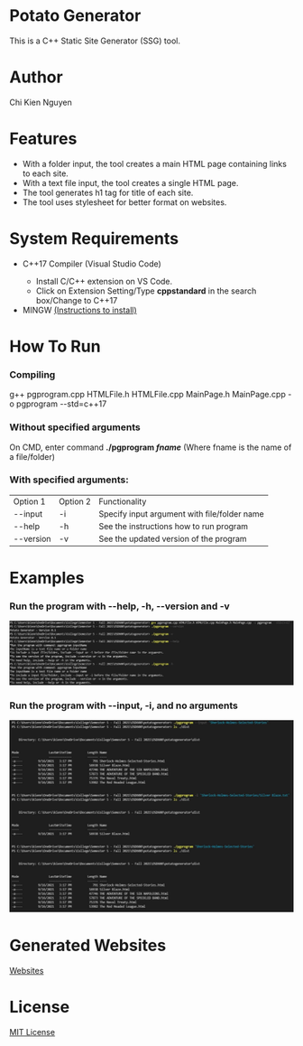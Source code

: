 <h1>Potato Generator</h1>
This is a C++ Static Site Generator (SSG) tool.

<h1>Author</h1>
Chi Kien Nguyen

<h1>Features</h1>
<ul>
    <li>With a folder input, the tool creates a main HTML page containing links to each site.</li>
    <li>With a text file input, the tool creates a single HTML page.</li>
    <li>The tool generates h1 tag for title of each site.</li>
    <li>The tool uses stylesheet for better format on websites.</li>
</ul>

<h1>System Requirements</h1>
<ul>
    <li>C++17 Compiler (Visual Studio Code)</li>
    <ul>
        <li>Install C/C++ extension on VS Code.</li>
        <li>Click on Extension Setting/Type <b>cppstandard</b> in the search box/Change to C++17</li>
    </ul>
    <li>MINGW <a href="https://code.visualstudio.com/docs/cpp/config-mingw">(Instructions to install)</a></li>
</ul>

<h1>How To Run</h1>
<h3>Compiling</h3>
g++ pgprogram.cpp HTMLFile.h HTMLFile.cpp MainPage.h MainPage.cpp -o pgprogram --std=c++17
<h3>Without specified arguments</h3>
On CMD, enter command <b>./pgprogram <i>fname</i></b> (Where fname is the name of a file/folder)
<h3>With specified arguments: </h3>
<table>
    <tr>
        <td>Option 1</td>
        <td>Option 2</td>
        <td>Functionality</td>
    </tr>
    <tr>
        <td>--input</td>
        <td>-i</td>
        <td>Specify input argument with file/folder name</td>
    </tr>
    <tr>
        <td>--help</td>
        <td>-h</td>
        <td>See the instructions how to run program</td>
    </tr>
    <tr>
        <td>--version</td>
        <td>-v</td>
        <td>See the updated version of the program</td>
    </tr>
</table>

<h1>Examples</h1>
<h3>Run the program with --help, -h, --version and -v</h3>
<img src="./images/Command(1).JPG"/>
<h3>Run the program with --input, -i, and no arguments</h3>
<img src="./images/Command(2).JPG"/>

<h1>Generated Websites</h1>
<a href="https://gifted-brattain-2278d4.netlify.app/sherlock-holmes-selected-stories/sherlock-holmes-selected-stories">Websites</a>
<h1>License</h1>
<a href="https://opensource.org/licenses/MIT">MIT License</a>

